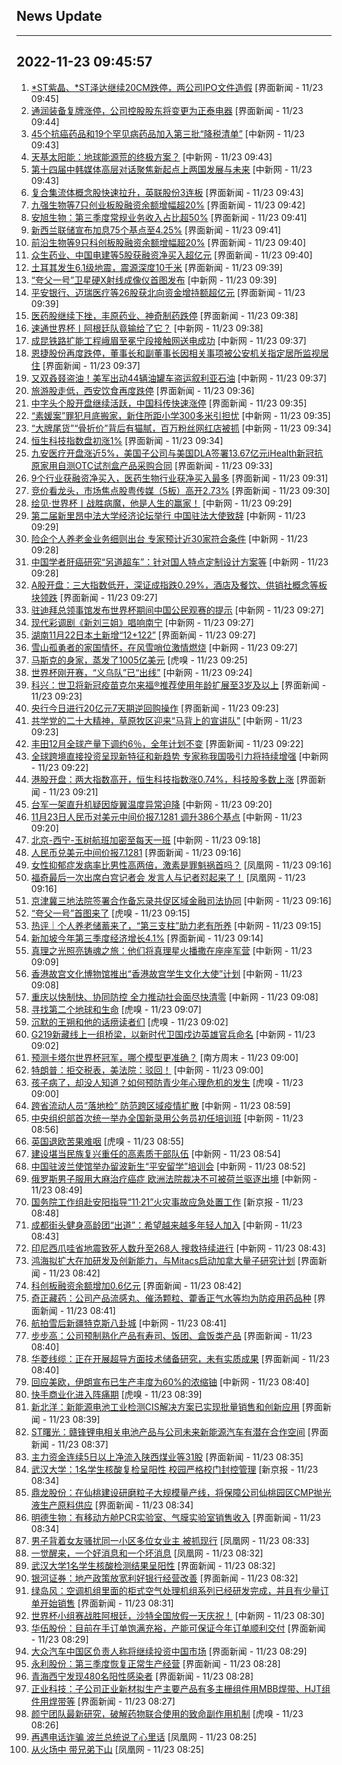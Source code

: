 ## News Update
---
2022-11-23 09:45:57
---
1. <a target="_blank" href="https://www.jiemian.com/article/8438823.html">*ST紫晶、*ST泽达继续20CM跌停，两公司IPO文件造假</a> [界面新闻 - 11/23 09:45]
2. <a target="_blank" href="https://www.jiemian.com/article/8438820.html">通润装备复牌涨停，公司控股股东将变更为正泰电器</a> [界面新闻 - 11/23 09:44]
3. <a target="_blank" href="http://www.chinanews.com//life/2022/11-23/9900420.shtml">45个抗癌药品和19个罕见病药品加入第三批“降税清单”</a> [中新网 - 11/23 09:43]
4. <a target="_blank" href="http://www.chinanews.com//gj/2022/11-23/9900427.shtml">天基太阳能：地球能源荒的终极方案？</a> [中新网 - 11/23 09:43]
5. <a target="_blank" href="http://www.chinanews.com//gn/2022/11-23/9900426.shtml">第十四届中韩媒体高层对话聚焦新起点上两国发展与未来</a> [中新网 - 11/23 09:43]
6. <a target="_blank" href="https://www.jiemian.com/article/8438814.html">复合集流体概念股快速拉升，英联股份3连板</a> [界面新闻 - 11/23 09:43]
7. <a target="_blank" href="https://www.jiemian.com/article/8438804.html">九强生物等7只创业板股融资余额增幅超20%</a> [界面新闻 - 11/23 09:42]
8. <a target="_blank" href="https://www.jiemian.com/article/8438790.html">安旭生物：第三季度常规业务收入占比超50%</a> [界面新闻 - 11/23 09:41]
9. <a target="_blank" href="https://www.jiemian.com/article/8438776.html">新西兰联储宣布加息75个基点至4.25%</a> [界面新闻 - 11/23 09:41]
10. <a target="_blank" href="https://www.jiemian.com/article/8438761.html">前沿生物等9只科创板股融资余额增幅超20%</a> [界面新闻 - 11/23 09:40]
11. <a target="_blank" href="https://www.jiemian.com/article/8438770.html">众生药业、中国电建等5股获融资净买入超亿元</a> [界面新闻 - 11/23 09:40]
12. <a target="_blank" href="https://www.jiemian.com/article/8438752.html">土耳其发生6.1级地震，震源深度10千米</a> [界面新闻 - 11/23 09:39]
13. <a target="_blank" href="http://www.chinanews.com//gn/2022/11-23/9900419.shtml">“夸父一号”卫星硬X射线成像仪首图发布</a> [中新网 - 11/23 09:39]
14. <a target="_blank" href="https://www.jiemian.com/article/8438750.html">平安银行、迈瑞医疗等26股获北向资金增持额超亿元</a> [界面新闻 - 11/23 09:39]
15. <a target="_blank" href="https://www.jiemian.com/article/8438741.html">医药股继续下挫，丰原药业、神奇制药跌停</a> [界面新闻 - 11/23 09:38]
16. <a target="_blank" href="http://www.chinanews.com//ty/shipin/cns/2022/11-23/news943957.shtml">速通世界杯丨阿根廷队竟输给了它？</a> [中新网 - 11/23 09:38]
17. <a target="_blank" href="http://www.chinanews.com//cj/2022/11-23/9900413.shtml">成昆铁路扩能工程峨眉至冕宁段接触网送电成功</a> [中新网 - 11/23 09:37]
18. <a target="_blank" href="https://www.jiemian.com/article/8438737.html">恩捷股份再度跌停，董事长和副董事长因相关事项被公安机关指定居所监视居住</a> [界面新闻 - 11/23 09:37]
19. <a target="_blank" href="http://www.chinanews.com//gj/2022/11-23/9900408.shtml">又双叒叕盗油！美军出动44辆油罐车盗运叙利亚石油</a> [中新网 - 11/23 09:37]
20. <a target="_blank" href="https://www.jiemian.com/article/8438732.html">旅游股走低，西安饮食再度跌停</a> [界面新闻 - 11/23 09:36]
21. <a target="_blank" href="https://www.jiemian.com/article/8438730.html">中字头个股开盘继续活跃，中国科传快速涨停</a> [界面新闻 - 11/23 09:35]
22. <a target="_blank" href="http://www.chinanews.com//gj/2022/11-23/9900416.shtml">“素媛案”罪犯月底搬家，新住所距小学300多米引担忧</a> [中新网 - 11/23 09:35]
23. <a target="_blank" href="http://www.chinanews.com//cj/2022/11-23/9900415.shtml">“大牌尾货”“骨折价”背后有猫腻，百万粉丝网红店被抓</a> [中新网 - 11/23 09:34]
24. <a target="_blank" href="https://www.jiemian.com/article/8438726.html">恒生科技指数盘初涨1%</a> [界面新闻 - 11/23 09:34]
25. <a target="_blank" href="https://www.jiemian.com/article/8438722.html">九安医疗开盘涨近5%，美国子公司与美国DLA签署13.67亿元iHealth新冠抗原家用自测OTC试剂盒产品采购合同</a> [界面新闻 - 11/23 09:33]
26. <a target="_blank" href="https://www.jiemian.com/article/8438712.html">9个行业获融资净买入，医药生物行业获净买入最多</a> [界面新闻 - 11/23 09:31]
27. <a target="_blank" href="https://www.jiemian.com/article/8438698.html">竞价看龙头，市场焦点股粤传媒（5板）高开2.73%</a> [界面新闻 - 11/23 09:30]
28. <a target="_blank" href="http://www.chinanews.com//ty/shipin/cns/2022/11-23/news943956.shtml">绘见·世界杯丨战胜病魔，他是人生的赢家！</a> [中新网 - 11/23 09:29]
29. <a target="_blank" href="http://www.chinanews.com//cj/2022/11-23/9900390.shtml">第二届新里昂中法大学经济论坛举行 中国驻法大使致辞</a> [中新网 - 11/23 09:29]
30. <a target="_blank" href="http://www.chinanews.com//cj/2022/11-23/9900400.shtml">险企个人养老金业务细则出台 专家预计近30家符合条件</a> [中新网 - 11/23 09:28]
31. <a target="_blank" href="http://www.chinanews.com//sh/2022/11-23/9900403.shtml">中国学者肝癌研究“另道超车”：针对国人特点定制设计方案等</a> [中新网 - 11/23 09:28]
32. <a target="_blank" href="https://www.jiemian.com/article/8438570.html">A股开盘：三大指数低开，深证成指跌0.29%，酒店及餐饮、供销社概念等板块领跌</a> [界面新闻 - 11/23 09:27]
33. <a target="_blank" href="http://www.chinanews.com//hr/2022/11-23/9900393.shtml">驻迪拜总领事馆发布世界杯期间中国公民观赛的提示</a> [中新网 - 11/23 09:27]
34. <a target="_blank" href="http://www.chinanews.com//tp/hd2011/2022/11-23/1050278.shtml">现代彩调剧《新刘三姐》唱响南宁</a> [中新网 - 11/23 09:27]
35. <a target="_blank" href="https://www.jiemian.com/article/8438680.html">湖南11月22日本土新增“12+122”</a> [界面新闻 - 11/23 09:27]
36. <a target="_blank" href="http://www.chinanews.com//gn/2022/11-23/9900405.shtml">雪山孤勇者的家国情怀，在风雪哨位激情燃烧</a> [中新网 - 11/23 09:27]
37. <a target="_blank" href="https://www.huxiu.com/article/722207.html">马斯克的身家，蒸发了1005亿美元</a> [虎嗅 - 11/23 09:25]
38. <a target="_blank" href="http://www.chinanews.com//cj/2022/11-23/9900404.shtml">世界杯刚开赛，“义乌队”已“出线”</a> [中新网 - 11/23 09:24]
39. <a target="_blank" href="https://www.jiemian.com/article/8438667.html">科兴：世卫将新冠疫苗克尔来福®推荐使用年龄扩展至3岁及以上</a> [界面新闻 - 11/23 09:23]
40. <a target="_blank" href="https://www.jiemian.com/article/8438657.html">央行今日进行20亿元7天期逆回购操作</a> [界面新闻 - 11/23 09:23]
41. <a target="_blank" href="http://www.chinanews.com//gn/2022/11-23/9900402.shtml">共学党的二十大精神，草原牧区迎来“马背上的宣讲队”</a> [中新网 - 11/23 09:23]
42. <a target="_blank" href="https://www.jiemian.com/article/8438648.html">丰田12月全球产量下调约6％，全年计划不变</a> [界面新闻 - 11/23 09:22]
43. <a target="_blank" href="http://www.chinanews.com//cj/2022/11-23/9900399.shtml">全球跨境直接投资呈现新特征和新趋势 专家称我国吸引力将持续增强</a> [中新网 - 11/23 09:22]
44. <a target="_blank" href="https://www.jiemian.com/article/8438576.html">港股开盘：两大指数高开，恒生科技指数涨0.74%，科技股多数上涨</a> [界面新闻 - 11/23 09:21]
45. <a target="_blank" href="http://www.chinanews.com//gn/2022/11-23/9900398.shtml">台军一架直升机疑因旋翼温度异常迫降</a> [中新网 - 11/23 09:20]
46. <a target="_blank" href="http://www.chinanews.com//cj/2022/11-23/9900396.shtml">11月23日人民币对美元中间价报7.1281 调升386个基点</a> [中新网 - 11/23 09:20]
47. <a target="_blank" href="http://www.chinanews.com//cj/2022/11-23/9900380.shtml">北京-西宁-玉树航班加密至每天一班</a> [中新网 - 11/23 09:18]
48. <a target="_blank" href="https://www.jiemian.com/article/8438608.html">人民币兑美元中间价报7.1281</a> [界面新闻 - 11/23 09:16]
49. <a target="_blank" href="https://news.ifeng.com/c/8LAaMk0WuAj">女性抑郁症发病率比男性高两倍，激素是罪魁祸首吗？</a> [凤凰网 - 11/23 09:16]
50. <a target="_blank" href="https://news.ifeng.com/c/8LAZoisNgyE">福奇最后一次出席白宫记者会 发言人与记者怼起来了！</a> [凤凰网 - 11/23 09:16]
51. <a target="_blank" href="http://www.chinanews.com//cj/2022/11-23/9900378.shtml">京津冀三地法院签署合作备忘录共促区域金融司法协同</a> [中新网 - 11/23 09:16]
52. <a target="_blank" href="https://www.huxiu.com/article/721539.html">“夸父一号”首图来了</a> [虎嗅 - 11/23 09:15]
53. <a target="_blank" href="http://www.chinanews.com//gn/2022/11-23/9900394.shtml">热评｜个人养老储蓄来了，“第三支柱”助力老有所养</a> [中新网 - 11/23 09:15]
54. <a target="_blank" href="https://www.jiemian.com/article/8438591.html">新加坡今年第三季度经济增长4.1%</a> [界面新闻 - 11/23 09:14]
55. <a target="_blank" href="http://www.chinanews.com//gn/2022/11-23/9900391.shtml">真理之光照亮铸魂之旅：他们将真理星火播撒在座座军营</a> [中新网 - 11/23 09:09]
56. <a target="_blank" href="http://www.chinanews.com//dwq/2022/11-23/9900357.shtml">香港故宫文化博物馆推出“香港故宫学生文化大使”计划</a> [中新网 - 11/23 09:08]
57. <a target="_blank" href="http://www.chinanews.com//sh/2022/11-23/9900389.shtml">重庆以快制快、协同防控 全力推动社会面尽快清零</a> [中新网 - 11/23 09:08]
58. <a target="_blank" href="https://www.huxiu.com/article/722183.html">寻找第二个地球和生命</a> [虎嗅 - 11/23 09:07]
59. <a target="_blank" href="https://www.huxiu.com/article/722048.html">沉默的王朔和他的话痨读者们</a> [虎嗅 - 11/23 09:02]
60. <a target="_blank" href="http://www.chinanews.com//gn/2022/11-23/9900384.shtml">G219新藏线上一组桥梁，以新时代卫国戍边英雄官兵命名</a> [中新网 - 11/23 09:02]
61. <a target="_blank" href="http://www.infzm.com/contents/238861">预测卡塔尔世界杯冠军，哪个模型更准确？</a> [南方周末 - 11/23 09:00]
62. <a target="_blank" href="http://www.chinanews.com//gj/2022/11-23/9900372.shtml">特朗普：拒交税表，美法院：驳回！</a> [中新网 - 11/23 09:00]
63. <a target="_blank" href="https://www.huxiu.com/article/721048.html">孩子病了，却没人知道？如何预防青少年心理危机的发生</a> [虎嗅 - 11/23 09:00]
64. <a target="_blank" href="http://www.chinanews.com//sh/2022/11-23/9900382.shtml">跨省流动人员“落地检” 防范跨区域疫情扩散</a> [中新网 - 11/23 08:59]
65. <a target="_blank" href="http://www.chinanews.com//gn/2022/11-23/9900379.shtml">中央组织部首次统一举办全国新录用公务员初任培训班</a> [中新网 - 11/23 08:56]
66. <a target="_blank" href="https://www.huxiu.com/article/721669.html">英国退欧苦果难咽</a> [虎嗅 - 11/23 08:55]
67. <a target="_blank" href="http://www.chinanews.com//gn/2022/11-23/9900375.shtml">建设堪当民族复兴重任的高素质干部队伍</a> [中新网 - 11/23 08:54]
68. <a target="_blank" href="http://www.chinanews.com//hr/2022/11-23/9900359.shtml">中国驻波兰使馆举办留波新生“平安留学”培训会</a> [中新网 - 11/23 08:52]
69. <a target="_blank" href="http://www.chinanews.com//gj/2022/11-23/9900360.shtml">俄罗斯男子服用大麻治疗癌症 欧洲法院裁决不可被荷兰驱逐出境</a> [中新网 - 11/23 08:49]
70. <a target="_blank" href="https://www.bjnews.com.cn/detail-166916447114525.html">国务院工作组赴安阳指导“11·21”火灾事故应急处置工作</a> [新京报 - 11/23 08:48]
71. <a target="_blank" href="http://www.chinanews.com//ty/shipin/cns/2022/11-23/news943955.shtml">成都街头健身高龄团“出道”：希望越来越多年轻人加入</a> [中新网 - 11/23 08:43]
72. <a target="_blank" href="http://www.chinanews.com//tp/hd2011/2022/11-23/1050273.shtml">印尼西爪哇省地震致死人数升至268人 搜救持续进行</a> [中新网 - 11/23 08:43]
73. <a target="_blank" href="https://www.jiemian.com/article/8438321.html">鸿海拟扩大在加研发及创新能力，与Mitacs启动加拿大量子研究计划</a> [界面新闻 - 11/23 08:42]
74. <a target="_blank" href="https://www.jiemian.com/article/8438344.html">科创板融资余额增加0.6亿元</a> [界面新闻 - 11/23 08:42]
75. <a target="_blank" href="https://www.jiemian.com/article/8438343.html">奇正藏药：公司产品流感丸、催汤颗粒、藿香正气水等均为防疫用药品种</a> [界面新闻 - 11/23 08:41]
76. <a target="_blank" href="http://www.chinanews.com//sh/shipin/cns-d/2022/11-23/news943954.shtml">航拍雪后新疆特克斯八卦城</a> [中新网 - 11/23 08:41]
77. <a target="_blank" href="https://www.jiemian.com/article/8438315.html">步步高：公司预制熟化产品有寿司、饭团、盒饭类产品</a> [界面新闻 - 11/23 08:40]
78. <a target="_blank" href="https://www.jiemian.com/article/8438339.html">华菱线缆：正在开展超导方面技术储备研究，未有实质成果</a> [界面新闻 - 11/23 08:40]
79. <a target="_blank" href="http://www.chinanews.com//gj/2022/11-23/9900365.shtml">回应美欧，伊朗宣布已生产丰度为60%的浓缩铀</a> [中新网 - 11/23 08:40]
80. <a target="_blank" href="https://www.huxiu.com/article/722052.html">快手商业化进入阵痛期</a> [虎嗅 - 11/23 08:39]
81. <a target="_blank" href="https://www.jiemian.com/article/8438337.html">新北洋：新能源电池工业检测CIS解决方案已实现批量销售和创新应用</a> [界面新闻 - 11/23 08:39]
82. <a target="_blank" href="https://www.jiemian.com/article/8438299.html">ST曙光：赣锋锂电相关电池产品与公司未来新能源汽车有潜在合作空间</a> [界面新闻 - 11/23 08:37]
83. <a target="_blank" href="https://www.jiemian.com/article/8438287.html">主力资金连续5日以上净流入陕西煤业等31股</a> [界面新闻 - 11/23 08:35]
84. <a target="_blank" href="https://www.bjnews.com.cn/detail-166916161614489.html">武汉大学：1名学生核酸复检呈阳性 校园严格校门封控管理</a> [新京报 - 11/23 08:34]
85. <a target="_blank" href="https://www.jiemian.com/article/8438268.html">鼎龙股份：在仙桃建设研磨粒子大规模量产线，将保障公司仙桃园区CMP抛光液生产原料供应</a> [界面新闻 - 11/23 08:34]
86. <a target="_blank" href="https://www.jiemian.com/article/8438286.html">明德生物：有移动方舱PCR实验室、气膜实验室销售收入</a> [界面新闻 - 11/23 08:34]
87. <a target="_blank" href="https://news.ifeng.com/c/8LAWNwrLwln">男子背着女友骚扰同一小区多位女业主 被抓现行</a> [凤凰网 - 11/23 08:33]
88. <a target="_blank" href="https://news.ifeng.com/c/8LAVfUkGW6Z">一觉醒来，一个好消息和一个坏消息</a> [凤凰网 - 11/23 08:32]
89. <a target="_blank" href="https://www.jiemian.com/article/8438245.html">武汉大学1名学生核酸检测结果呈阳性</a> [界面新闻 - 11/23 08:32]
90. <a target="_blank" href="https://www.jiemian.com/article/8438259.html">银河证券：地产政策放宽利好银行经营改善</a> [界面新闻 - 11/23 08:32]
91. <a target="_blank" href="https://www.jiemian.com/article/8438253.html">绿岛风：空调机组里面的柜式空气处理机组系列已经研发完成，并且有少量订单开始销售</a> [界面新闻 - 11/23 08:31]
92. <a target="_blank" href="http://www.chinanews.com//gj/2022/11-23/9900361.shtml">世界杯小组赛战胜阿根廷，沙特全国放假一天庆祝！</a> [中新网 - 11/23 08:30]
93. <a target="_blank" href="https://www.jiemian.com/article/8438243.html">华伍股份：目前在手订单饱满充裕，产能可保证今年订单顺利交付</a> [界面新闻 - 11/23 08:29]
94. <a target="_blank" href="https://www.jiemian.com/article/8438233.html">大众汽车中国区负责人称将继续投资中国市场</a> [界面新闻 - 11/23 08:29]
95. <a target="_blank" href="https://www.jiemian.com/article/8438225.html">永利股份：第三季度恢复正常生产经营</a> [界面新闻 - 11/23 08:28]
96. <a target="_blank" href="https://www.jiemian.com/article/8438220.html">青海西宁发现480名阳性感染者</a> [界面新闻 - 11/23 08:28]
97. <a target="_blank" href="https://www.jiemian.com/article/8438212.html">正业科技：子公司正业新材拟生产主要产品有多主栅组件用MBB焊带、HJT组件用焊带等</a> [界面新闻 - 11/23 08:27]
98. <a target="_blank" href="https://www.huxiu.com/article/722132.html">颜宁团队最新研究，破解药物联合使用的致命副作用机制</a> [虎嗅 - 11/23 08:26]
99. <a target="_blank" href="https://news.ifeng.com/c/8LAWNwrLwiY">再遇电话诈骗 波兰总统说了心里话</a> [凤凰网 - 11/23 08:25]
100. <a target="_blank" href="https://news.ifeng.com/c/8LAWcjYcuuc">从火场中 带兄弟下山</a> [凤凰网 - 11/23 08:25]
